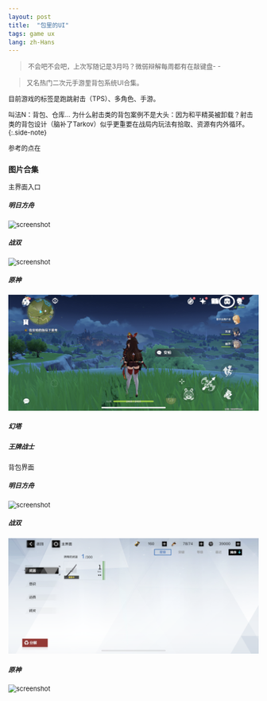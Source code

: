```yaml
---
layout: post
title:  "包里的UI"
tags: game ux
lang: zh-Hans
---
```

><font size=2>不会吧不会吧，上次写随记是3月吗？微弱辩解每周都有在敲键盘- -

>又名热门二次元手游里背包系统UI合集。

目前游戏的标签是跑跳射击（TPS）、多角色、手游。

叫法N：背包、仓库...
为什么射击类的背包案例不是大头：因为和平精英被卸载？射击类的背包设计（脑补了Tarkov）似乎更重要在战局内玩法有拾取、资源有内外循环。
{:.side-note}

参考的点在

### 图片合集

主界面入口
##### 明日方舟
![screenshot](/assets/images/posts/220403/arksentry.png)

##### 战双
![screenshot](/assets/images/posts/220403/psentry.png)

##### 原神
![screenshot](/assets/images/posts/220403/gsentry.png)

##### 幻塔


##### 王牌战士



背包界面
##### 明日方舟
![screenshot](/assets/images/posts/220403/arks.png)


##### 战双
![screenshot](/assets/images/posts/220403/ps.png)


##### 原神
![screenshot](/assets/images/posts/220403/gs.png)
